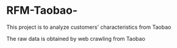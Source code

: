 # RFM-Taobao-
This project is to analyze customers' characteristics from Taobao

The raw data is obtained by web crawling from Taobao
